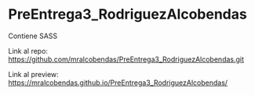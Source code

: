 # PreEntrega3_RodriguezAlcobendas

Contiene SASS

Link al repo:
https://github.com/mralcobendas/PreEntrega3_RodriguezAlcobendas.git

Link al preview: 
https://mralcobendas.github.io/PreEntrega3_RodriguezAlcobendas/

